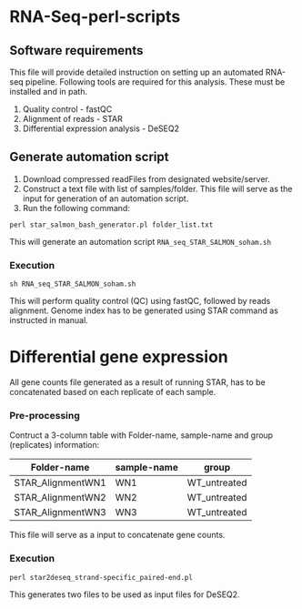 # RNA-Seq-perl-scripts

## Software requirements
This file will provide detailed instruction on setting up an automated RNA-seq pipeline.
Following tools are required for this analysis. These must be installed and in path.

1. Quality control - fastQC
2. Alignment of reads - STAR
3. Differential expression analysis - DeSEQ2

## Generate automation script
1. Download compressed readFiles from designated website/server.
2. Construct a text file with list of samples/folder. This file will serve as the input for generation of an automation script.
3. Run the following command:
```
perl star_salmon_bash_generator.pl folder_list.txt

```
This will generate an automation script `RNA_seq_STAR_SALMON_soham.sh`

### Execution

```
sh RNA_seq_STAR_SALMON_soham.sh

```
This will perform quality control (QC) using fastQC, followed by reads alignment. Genome index has to be generated using STAR command as instructed in manual.

# Differential gene expression

All gene counts file generated as a result of running STAR, has to be concatenated based on each replicate of each sample. 

### Pre-processing
Contruct a 3-column table with Folder-name, sample-name and group (replicates) information:

| Folder-name       | sample-name | group        |
|-------------------|-------------|--------------|
| STAR_AlignmentWN1 | WN1         | WT_untreated |
| STAR_AlignmentWN2 | WN2         | WT_untreated |
| STAR_AlignmentWN3 | WN3         | WT_untreated |

This file will serve as a input to concatenate gene counts.

### Execution
``` 
perl star2deseq_strand-specific_paired-end.pl
```

This generates two files to be used as input files for DeSEQ2.




